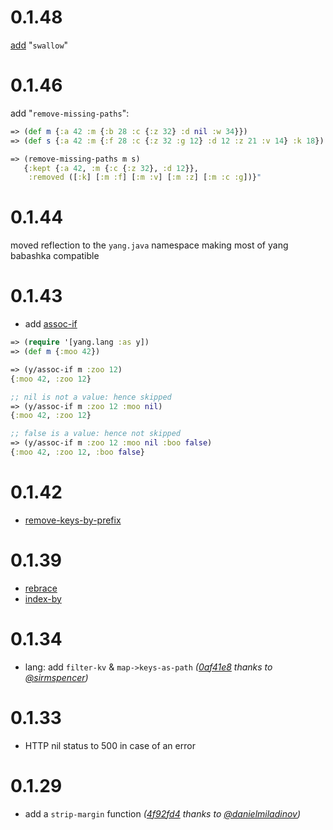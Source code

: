 # 0.1.48

[add](https://github.com/tolitius/yang/pull/13) "`swallow`"

# 0.1.46

add "`remove-missing-paths`":

```clojure
=> (def m {:a 42 :m {:b 28 :c {:z 32} :d nil :w 34}})
=> (def s {:a 42 :m {:f 28 :c {:z 32 :g 12} :d 12 :z 21 :v 14} :k 18})

=> (remove-missing-paths m s)
   {:kept {:a 42, :m {:c {:z 32}, :d 12}},
    :removed ([:k] [:m :f] [:m :v] [:m :z] [:m :c :g])}"
```

# 0.1.44

moved reflection to the `yang.java` namespace
making most of yang babashka compatible

# 0.1.43

+ add [assoc-if](https://github.com/tolitius/yang/blob/b9ffbfec3261e08e867501870f4345b7faf2fb5a/src/yang/lang.clj#L70-L100)

```clojure
=> (require '[yang.lang :as y])
=> (def m {:moo 42})

=> (y/assoc-if m :zoo 12)
{:moo 42, :zoo 12}

;; nil is not a value: hence skipped
=> (y/assoc-if m :zoo 12 :moo nil)
{:moo 42, :zoo 12}

;; false is a value: hence not skipped
=> (y/assoc-if m :zoo 12 :moo nil :boo false)
{:moo 42, :zoo 12, :boo false}
```

# 0.1.42

+ [remove-keys-by-prefix](https://github.com/tolitius/yang/blob/af35279e4b13c36927572c0c5bd6d1144ee22f6c/src/yang/lang.clj#L176-L193)

# 0.1.39

+ [rebrace](https://github.com/tolitius/yang/blob/cd8c4e94160b5e0e375a49b0dd0cb881015ddb41/src/yang/lang.clj#L208)
+ [index-by](https://github.com/tolitius/yang/blob/cd8c4e94160b5e0e375a49b0dd0cb881015ddb41/src/yang/lang.clj#L374)

# 0.1.34

* lang: add `filter-kv` & `map->keys-as-path` _([0af41e8](https://github.com/tolitius/yang/commit/0af41e847df9f2c1b8b9948242dbcd38b6971d71) thanks to [@sirmspencer](https://github.com/sirmspencer))_

# 0.1.33

* HTTP nil status to 500 in case of an error

# 0.1.29

* add a `strip-margin` function _([4f92fd4](https://github.com/tolitius/yang/commit/4f92fd416425930c822da1d4a67748cac2c5f19a) thanks to [@danielmiladinov](https://github.com/danielmiladinov))_
